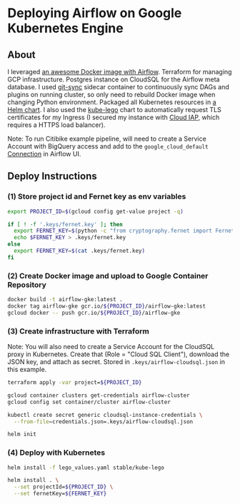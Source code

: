 # Deploying Airflow on Google Kubernetes Engine

## About

I leveraged [an awesome Docker image with Airflow](https://github.com/puckel/docker-airflow).  Terraform for managing GCP infrastructure.  Postgres instance on CloudSQL for the Airflow meta database. I used [git-sync](https://github.com/kubernetes/git-sync) sidecar container to continuously sync DAGs and plugins on running cluster, so only need to rebuild Docker image when changing Python environment.  Packaged all Kubernetes resources in [a Helm chart](https://helm.sh/).  I also used the [kube-lego](https://github.com/kubernetes/charts/tree/master/stable/kube-lego) chart to automatically request TLS certificates for my Ingress (I secured my instance with [Cloud IAP](https://cloud.google.com/iap/), which requires a HTTPS load balancer).

Note: To run Citibike example pipeline, will need to create a Service Account with BigQuery access and add to the `google_cloud_default` [Connection](https://airflow.apache.org/concepts.html#connections) in Airflow UI.

## Deploy Instructions

### (1) Store project id and Fernet key as env variables

``` bash
export PROJECT_ID=$(gcloud config get-value project -q)

if [ ! -f '.keys/fernet.key' ]; then
  export FERNET_KEY=$(python -c "from cryptography.fernet import Fernet; FERNET_KEY = Fernet.generate_key().decode(); print(FERNET_KEY)")
  echo $FERNET_KEY > .keys/fernet.key
else
  export FERNET_KEY=$(cat .keys/fernet.key)
fi
```

### (2) Create Docker image and upload to Google Container Repository

``` bash
docker build -t airflow-gke:latest .
docker tag airflow-gke gcr.io/${PROJECT_ID}/airflow-gke:latest
gcloud docker -- push gcr.io/${PROJECT_ID}/airflow-gke
```

### (3) Create infrastructure with Terraform

Note: You will also need to create a Service Account for the CloudSQL proxy in Kubernetes.  Create that (Role = "Cloud SQL Client"), download the JSON key, and attach as secret.  Stored in `.keys/airflow-cloudsql.json` in this example.

``` bash
terraform apply -var project=${PROJECT_ID}

gcloud container clusters get-credentials airflow-cluster
gcloud config set container/cluster airflow-cluster

kubectl create secret generic cloudsql-instance-credentials \
  --from-file=credentials.json=.keys/airflow-cloudsql.json

helm init
```

### (4) Deploy with Kubernetes

``` bash
helm install -f lego_values.yaml stable/kube-lego

helm install . \
  --set projectId=${PROJECT_ID} \
  --set fernetKey=${FERNET_KEY}
```

